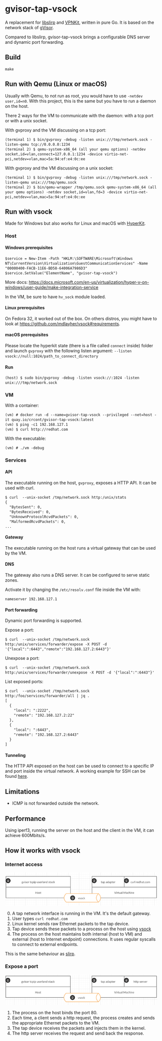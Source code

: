 # gvisor-tap-vsock


A replacement for [libslirp](https://gitlab.com/qemu-project/libslirp) and [VPNKit](https://github.com/moby/vpnkit), written in pure Go.
It is based on the network stack of [gVisor](https://github.com/google/gvisor/tree/master/pkg/tcpip).

Compared to libslirp, gvisor-tap-vsock brings a configurable DNS server and dynamic port forwarding.

## Build

```
make
```

## Run with Qemu (Linux or macOS)

Usually with Qemu, to not run as root, you would have to use `-netdev user,id=n0`.
With this project, this is the same but you have to run a daemon on the host.

There 2 ways for the VM to communicate with the daemon: with a tcp port or with a unix socket.

With gvproxy and the VM discussing on a tcp port:
```
(terminal 1) $ bin/gvproxy -debug -listen unix:///tmp/network.sock -listen-qemu tcp://0.0.0.0:1234
(terminal 2) $ qemu-system-x86_64 (all your qemu options) -netdev socket,id=vlan,connect=127.0.0.1:1234 -device virtio-net-pci,netdev=vlan,mac=5a:94:ef:e4:0c:ee
```

With gvproxy and the VM discussing on a unix socket:
```
(terminal 1) $ bin/gvproxy -debug -listen unix:///tmp/network.sock -listen-qemu unix:///tmp/qemu.sock
(terminal 2) $ bin/qemu-wrapper /tmp/qemu.sock qemu-system-x86_64 (all your qemu options) -netdev socket,id=vlan,fd=3 -device virtio-net-pci,netdev=vlan,mac=5a:94:ef:e4:0c:ee
```

## Run with vsock

Made for Windows but also works for Linux and macOS with [HyperKit](https://github.com/moby/hyperkit).

### Host

#### Windows prerequisites

```
$service = New-Item -Path "HKLM:\SOFTWARE\Microsoft\Windows NT\CurrentVersion\Virtualization\GuestCommunicationServices" -Name "00000400-FACB-11E6-BD58-64006A7986D3"
$service.SetValue("ElementName", "gvisor-tap-vsock")
```

More docs: https://docs.microsoft.com/en-us/virtualization/hyper-v-on-windows/user-guide/make-integration-service

In the VM, be sure to have `hv_sock` module loaded.

#### Linux prerequisites

On Fedora 32, it worked out of the box. On others distros, you might have to look at https://github.com/mdlayher/vsock#requirements.

#### macOS prerequisites

Please locate the hyperkit state (there is a file called `connect` inside) folder and launch `gvproxy` with the following listen argument:
`--listen vsock://null:1024/path_to_connect_directory`

#### Run

```
(host) $ sudo bin/gvproxy -debug -listen vsock://:1024 -listen unix:///tmp/network.sock
```

### VM

With a container:
```
(vm) # docker run -d --name=gvisor-tap-vsock --privileged --net=host -it quay.io/crcont/gvisor-tap-vsock:latest
(vm) $ ping -c1 192.168.127.1
(vm) $ curl http://redhat.com
```

With the executable:
```
(vm) # ./vm -debug
```

### Services

#### API

The executable running on the host, `gvproxy`, exposes a HTTP API. It can be used with curl.

```
$ curl  --unix-socket /tmp/network.sock http:/unix/stats
{
  "BytesSent": 0,
  "BytesReceived": 0,
  "UnknownProtocolRcvdPackets": 0,
  "MalformedRcvdPackets": 0,
...
```

#### Gateway

The executable running on the host runs a virtual gateway that can be used by the VM.

#### DNS

The gateway also runs a DNS server. It can be configured to serve static zones.

Activate it by changing the `/etc/resolv.conf` file inside the VM with:
```
nameserver 192.168.127.1
```

#### Port forwarding

Dynamic port forwarding is supported.

Expose a port:
```
$ curl  --unix-socket /tmp/network.sock http:/unix/services/forwarder/expose -X POST -d '{"local":":6443","remote":"192.168.127.2:6443"}'
```

Unexpose a port:
```
$ curl  --unix-socket /tmp/network.sock http:/unix/services/forwarder/unexpose -X POST -d '{"local":":6443"}'
```

List exposed ports:
```
$ curl  --unix-socket /tmp/network.sock http:/foo/services/forwarder/all | jq .
[
  {
    "local": ":2222",
    "remote": "192.168.127.2:22"
  },
  {
    "local": ":6443",
    "remote": "192.168.127.2:6443"
  }
]

```

#### Tunneling

The HTTP API exposed on the host can be used to connect to a specific IP and port inside the virtual network.
A working example for SSH can be found [here](https://github.com/containers/gvisor-tap-vsock/blob/master/cmd/ssh-over-vsock).

## Limitations

* ICMP is not forwarded outside the network.

## Performance

Using iperf3, running the server on the host and the client in the VM, it can achieve 600Mbits/s.

## How it works with vsock

### Internet access

![schema](./doc/curl.png)

0. A tap network interface is running in the VM. It's the default gateway.
1. User types `curl redhat.com`
2. Linux kernel sends raw Ethernet packets to the tap device.
3. Tap device sends these packets to a process on the host using [vsock](https://wiki.qemu.org/Features/VirtioVsock)
4. The process on the host maintains both internal (host to VM) and external (host to Internet endpoint) connections. It uses regular syscalls to connect to external endpoints.

This is the same behaviour as [slirp](https://wiki.qemu.org/index.php/Documentation/Networking#User_Networking_.28SLIRP.29).

### Expose a port

![schema](./doc/http.png)

1. The process on the host binds the port 80.
2. Each time, a client sends a http request, the process creates and sends the appropriate Ethernet packets to the VM.
3. The tap device receives the packets and injects them in the kernel.
4. The http server receives the request and send back the response.

